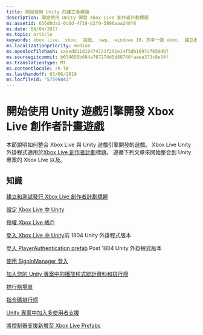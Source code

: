```yaml
---
title: 開發使用 Unity 的建立者標題
description: 開始使用 Unity 開發 Xbox Live 創作者計劃標題
ms.assetid: 656d0da1-0c6d-4719-b2f9-5896aaa240f6
ms.date: 04/04/2017
ms.topic: article
keywords: xbox live、 xbox、 遊戲、 uwp、 windows 10，其中一個 xbox、 建立者
ms.localizationpriority: medium
ms.openlocfilehash: caeedd11d18474721f291e14f5db1697cf650db7
ms.sourcegitcommit: b034650b684a767274d5d88746faeea373c8e34f
ms.translationtype: MT
ms.contentlocale: zh-TW
ms.lasthandoff: 03/06/2019
ms.locfileid: "57599843"
---
```

# <a name="get-started-developing-an-xbox-live-creators-program-title-with-the-unity-game-engine"></a>開始使用 Unity 遊戲引擎開發 Xbox Live 創作者計畫遊戲

本節說明如何整合 Xbox Live 與 Unity 遊戲引擎開發的遊戲。 Xbox Live Unity 外掛程式適用於[Xbox Live 創作者計劃](../developer-program-overview.md#xbox-live-creators-program)標題。 遵循下列文章來開始整合到 Unity 專案的 Xbox Live 以及。

## <a name="knowledge"></a>知識

[建立和測試發行 Xbox Live 創作者計劃標題](create-and-test-a-new-creators-title.md)

[設定 Xbox Live 中 Unity](configure-xbox-live-in-unity.md)

[授權 Xbox Live 帳戶](authorize-xbox-live-accounts.md)

[登入 Xbox Live 中 Unity](unity-prefabs-and-sign-in.md)前 1804 Unity 外掛程式版本

[登入 PlayerAuthentication prefab](playerauthentication-prefab-sign-in.md) Post 1804 Unity 外掛程式版本

[使用 SignInManager 登入](sign-in-manager.md)

[加入您的 Unity 專案中的播放程式統計資料和排行榜](add-stats-and-leaderboards-in-unity.md)

[排行榜場景](setup-leaderboard-example-scene.md)

[指令碼排行榜](unity-leaderboard-from-scratch.md)

[Unity 專案中加入多使用者支援](add-multi-user-support.md)

[將控制器支援新增至 Xbox Live Prefabs](add-controller-support-to-xbox-live-prefabs.md)
